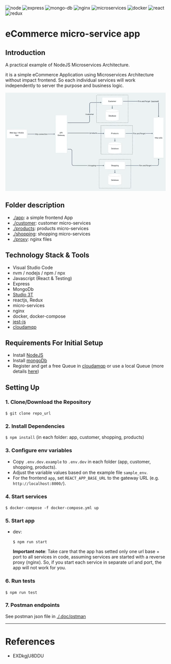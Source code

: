 ![node](https://img.shields.io/badge/node.js-informational?style=flat&logo=node.js&logoColor=white&color=6aa6f8)
![express](https://img.shields.io/badge/express-informational?style=flat&logo=express&logoColor=white&color=6aa6f8)
![mongo-db](https://img.shields.io/badge/mongo-informational?style=flat&logo=mongodb&logoColor=white&color=6aa6f8)
![nginx](https://img.shields.io/badge/nginx-informational?style=flat&logo=nginx&logoColor=white&color=6aa6f8)
![microservices](https://img.shields.io/badge/microservices-informational?style=flat&logo=microservices&logoColor=white&color=6aa6f8)
![docker](https://img.shields.io/badge/docker-informational?style=flat&logo=docker&logoColor=white&color=6aa6f8)
![react](https://img.shields.io/badge/react-informational?style=flat&logo=react&logoColor=white&color=6aa6f8)
![redux](https://img.shields.io/badge/redux-informational?style=flat&logo=redux&logoColor=white&color=6aa6f8)


# eCommerce micro-service app

## Introduction

A practical example of NodeJS Microservices Architecture. 

it is a simple eCommerce Application using Microservices Architecture without impact frontend. So each individual services will work independently to server the purpose and business logic.  

![architecture](./.doc/images/architecture.png)

## Folder description

- [./app](./app): a simple frontend App
- [./customer](./customer): customer micro-services
- [./products](./products): products micro-services
- [./shopping](./shopping): shopping micro-services
- [./proxy](./proxy): nginx files



## Technology Stack & Tools

- Visual Studio Code
- nvm / nodejs / npm / npx
- Javascript (React & Testing)
- Express
- MongoDb
- [Studio 3T](https://studio3t.com/)
- reactjs, Redux
- micro-services
- nginx
- docker, docker-compose
- [jest-js](https://jestjs.io/)
- [cloudamqp](https://www.cloudamqp.com/)

## Requirements For Initial Setup

- Install [NodeJS](https://nodejs.org/)
- Install [mongoDb](https://www.mongodb.com/)
- Register and get a free Queue in [cloudamqp](https://www.cloudamqp.com/) or use a local Queue (more details [here](https://www.rabbitmq.com/download.html))

## Setting Up
### 1. Clone/Download the Repository
`$ git clone repo_url`

### 2. Install Dependencies
`$ npm install` (in each folder: app, customer, shopping, products)


### 3. Configure env variables

- Copy `.env.dev.example` to `.env.dev` in each folder (app, customer, shopping, products).
- Adjust the variable values based on the example file `sample_env`.
- For the frontend `app`, set `REACT_APP_BASE_URL` to the gateway URL (e.g. `http://localhost:8000/`).

### 4. Start services

  `$ docker-compose -f docker-compose.yml up`

### 5. Start app

- dev:

  `$ npm run start`

  **Important note**: Take care that the app has setted only one url base + port to all services in code, assuming services are started with a reverse proxy (nginx). So, if you start each service in separate url and port, the app will not work for you.

### 6. Run tests

  `$ npm run test`

### 7. Postman endpoints
See postman json file in [./.doc/pstman](./.doc/pstman)

---

# References

* EXDkgjU8DDU
